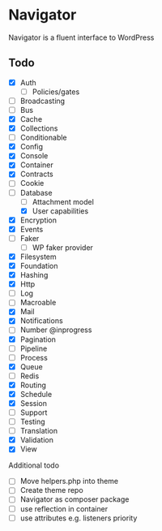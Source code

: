 # Navigator

Navigator is a fluent interface to WordPress


## Todo

- [x] Auth
  - [ ] Policies/gates
- [ ] Broadcasting
- [ ] Bus
- [x] Cache
- [x] Collections
- [ ] Conditionable
- [x] Config
- [x] Console
- [x] Container
- [x] Contracts
- [ ] Cookie
- [ ] Database
  - [ ] Attachment model
  - [x] User capabilities
- [x] Encryption
- [x] Events
- [ ] Faker
  - [ ] WP faker provider
- [x] Filesystem
- [x] Foundation
- [x] Hashing
- [x] Http
- [ ] Log
- [ ] Macroable
- [x] Mail
- [x] Notifications
- [ ] Number @inprogress
- [x] Pagination
- [ ] Pipeline
- [ ] Process
- [x] Queue
- [ ] Redis
- [x] Routing
- [x] Schedule
- [x] Session
- [ ] Support
- [ ] Testing
- [ ] Translation
- [x] Validation
- [x] View

Additional todo
- [ ] Move helpers.php into theme
- [ ] Create theme repo
- [ ] Navigator as composer package
- [ ] use reflection in container
- [ ] use attributes e.g. listeners priority
